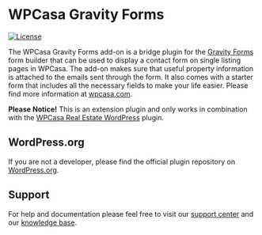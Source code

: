 # WPCasa Gravity Forms #
[![License](https://img.shields.io/badge/license-GPL%202.0%2B-lightgrey.svg?style=flat-square)](https://github.com/wpsight/wpcasa/blob/master/wpcasa/LICENSE)

The WPCasa Gravity Forms add-on is a bridge plugin for the [Gravity Forms](https://wpcasa.com/gravityforms) form builder that can be used to display a contact form on single listing pages in WPCasa. The add-on makes sure that useful property information is attached to the emails sent through the form. It also comes with a starter form that includes all the necessary fields to make your life easier. Please find more information at [wpcasa.com](https://wpcasa.com/downloads/wpcasa-gravityforms/).

**Please Notice!** This is an extension plugin and only works in combination with the [WPCasa Real Estate WordPress](https://github.com/wpsight/wpcasa) plugin.

## WordPress.org

If you are not a developer, please find the official plugin repository on [WordPress.org](https://wordpress.org/plugins/wpcasa-gravityforms/).

## Support

For help and documentation please feel free to visit our [support center](https://wpcasa.com/support) and our [knowledge base](http://docs.wpsight.com/article/wpcasa-gravityforms/).
